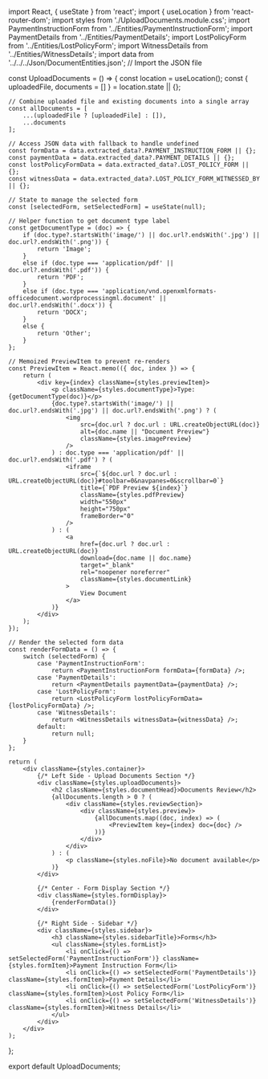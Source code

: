 import React, { useState } from 'react';
import { useLocation } from 'react-router-dom';
import styles from './UploadDocuments.module.css';
import PaymentInstructionForm from '../Entities/PaymentInstructionForm';
import PaymentDetails from '../Entities/PaymentDetails';
import LostPolicyForm from '../Entities/LostPolicyForm';
import WitnessDetails from '../Entities/WitnessDetails';
import data from '../../../Json/DocumentEntities.json'; // Import the JSON file

const UploadDocuments = () => {
    const location = useLocation();
    const { uploadedFile, documents = [] } = location.state || {};

    // Combine uploaded file and existing documents into a single array
    const allDocuments = [
        ...(uploadedFile ? [uploadedFile] : []),
        ...documents
    ];

    // Access JSON data with fallback to handle undefined
    const formData = data.extracted_data?.PAYMENT_INSTRUCTION_FORM || {};
    const paymentData = data.extracted_data?.PAYMENT_DETAILS || {};
    const lostPolicyFormData = data.extracted_data?.LOST_POLICY_FORM || {};
    const witnessData = data.extracted_data?.LOST_POLICY_FORM_WITNESSED_BY || {};

    // State to manage the selected form
    const [selectedForm, setSelectedForm] = useState(null);

    // Helper function to get document type label
    const getDocumentType = (doc) => {
        if (doc.type?.startsWith('image/') || doc.url?.endsWith('.jpg') || doc.url?.endsWith('.png')) {
            return 'Image';
        }
        else if (doc.type === 'application/pdf' || doc.url?.endsWith('.pdf')) {
            return 'PDF';
        }
        else if (doc.type === 'application/vnd.openxmlformats-officedocument.wordprocessingml.document' || doc.url?.endsWith('.docx')) {
            return 'DOCX';
        }
        else {
            return 'Other';
        }
    };

    // Memoized PreviewItem to prevent re-renders
    const PreviewItem = React.memo(({ doc, index }) => {
        return (
            <div key={index} className={styles.previewItem}>
                <p className={styles.documentType}>Type: {getDocumentType(doc)}</p>
                {doc.type?.startsWith('image/') || doc.url?.endsWith('.jpg') || doc.url?.endsWith('.png') ? (
                    <img
                        src={doc.url ? doc.url : URL.createObjectURL(doc)}
                        alt={doc.name || "Document Preview"}
                        className={styles.imagePreview}
                    />
                ) : doc.type === 'application/pdf' || doc.url?.endsWith('.pdf') ? (
                    <iframe
                        src={`${doc.url ? doc.url : URL.createObjectURL(doc)}#toolbar=0&navpanes=0&scrollbar=0`}
                        title={`PDF Preview ${index}`}
                        className={styles.pdfPreview}
                        width="550px"
                        height="750px"
                        frameBorder="0"
                    />
                ) : (
                    <a
                        href={doc.url ? doc.url : URL.createObjectURL(doc)}
                        download={doc.name || doc.name}
                        target="_blank"
                        rel="noopener noreferrer"
                        className={styles.documentLink}
                    >
                        View Document
                    </a>
                )}
            </div>
        );
    });

    // Render the selected form data
    const renderFormData = () => {
        switch (selectedForm) {
            case 'PaymentInstructionForm':
                return <PaymentInstructionForm formData={formData} />;
            case 'PaymentDetails':
                return <PaymentDetails paymentData={paymentData} />;
            case 'LostPolicyForm':
                return <LostPolicyForm lostPolicyFormData={lostPolicyFormData} />;
            case 'WitnessDetails':
                return <WitnessDetails witnessData={witnessData} />;
            default:
                return null;
        }
    };

    return (
        <div className={styles.container}>
            {/* Left Side - Upload Documents Section */}
            <div className={styles.uploadDocuments}>
                <h2 className={styles.documentHead}>Documents Review</h2>
                {allDocuments.length > 0 ? (
                    <div className={styles.reviewSection}>
                        <div className={styles.preview}>
                            {allDocuments.map((doc, index) => (
                                <PreviewItem key={index} doc={doc} />
                            ))}
                        </div>
                    </div>
                ) : (
                    <p className={styles.noFile}>No document available</p>
                )}
            </div>

            {/* Center - Form Display Section */}
            <div className={styles.formDisplay}>
                {renderFormData()}
            </div>

            {/* Right Side - Sidebar */}
            <div className={styles.sidebar}>
                <h3 className={styles.sidebarTitle}>Forms</h3>
                <ul className={styles.formList}>
                    <li onClick={() => setSelectedForm('PaymentInstructionForm')} className={styles.formItem}>Payment Instruction Form</li>
                    <li onClick={() => setSelectedForm('PaymentDetails')} className={styles.formItem}>Payment Details</li>
                    <li onClick={() => setSelectedForm('LostPolicyForm')} className={styles.formItem}>Lost Policy Form</li>
                    <li onClick={() => setSelectedForm('WitnessDetails')} className={styles.formItem}>Witness Details</li>
                </ul>
            </div>
        </div>
    );
};

export default UploadDocuments;
